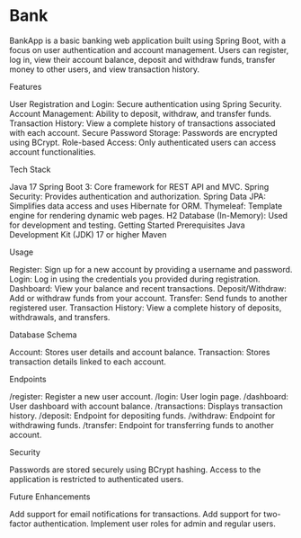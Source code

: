 # Bank
BankApp is a basic banking web application built using Spring Boot, 
with a focus on user authentication and account management. 
Users can register, log in, view their account balance, 
deposit and withdraw funds, transfer money to other users, 
and view transaction history.


Features

  User Registration and Login: Secure authentication using Spring Security.
  Account Management: Ability to deposit, withdraw, and transfer funds.
  Transaction History: View a complete history of transactions associated with each account.
  Secure Password Storage: Passwords are encrypted using BCrypt.
  Role-based Access: Only authenticated users can access account functionalities.



Tech Stack

  Java 17
  Spring Boot 3: Core framework for REST API and MVC.
  Spring Security: Provides authentication and authorization.
  Spring Data JPA: Simplifies data access and uses Hibernate for ORM.
  Thymeleaf: Template engine for rendering dynamic web pages.
  H2 Database (In-Memory): Used for development and testing.
  Getting Started
  Prerequisites
  Java Development Kit (JDK) 17 or higher
  Maven


  
Usage

  Register: Sign up for a new account by providing a username and password.
  Login: Log in using the credentials you provided during registration.
  Dashboard: View your balance and recent transactions.
  Deposit/Withdraw: Add or withdraw funds from your account.
  Transfer: Send funds to another registered user.
  Transaction History: View a complete history of deposits, withdrawals, and transfers.


  
Database Schema

  Account: Stores user details and account balance.
  Transaction: Stores transaction details linked to each account.


  
Endpoints

  /register: Register a new user account.
  /login: User login page.
  /dashboard: User dashboard with account balance.
  /transactions: Displays transaction history.
  /deposit: Endpoint for depositing funds.
  /withdraw: Endpoint for withdrawing funds.
  /transfer: Endpoint for transferring funds to another account.



Security

  Passwords are stored securely using BCrypt hashing.
  Access to the application is restricted to authenticated users.




Future Enhancements

  Add support for email notifications for transactions.
  Add support for two-factor authentication.
  Implement user roles for admin and regular users.

